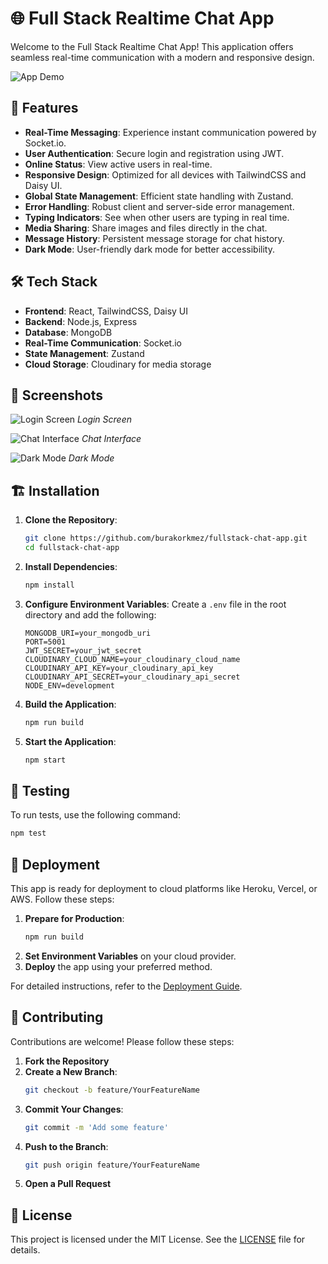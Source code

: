 # 🌐 Full Stack Realtime Chat App

Welcome to the Full Stack Realtime Chat App! This application offers seamless real-time communication with a modern and responsive design.

![App Demo](link-to-demo-image-or-gif)

## 🚀 Features

- **Real-Time Messaging**: Experience instant communication powered by Socket.io.
- **User Authentication**: Secure login and registration using JWT.
- **Online Status**: View active users in real-time.
- **Responsive Design**: Optimized for all devices with TailwindCSS and Daisy UI.
- **Global State Management**: Efficient state handling with Zustand.
- **Error Handling**: Robust client and server-side error management.
- **Typing Indicators**: See when other users are typing in real time.
- **Media Sharing**: Share images and files directly in the chat.
- **Message History**: Persistent message storage for chat history.
- **Dark Mode**: User-friendly dark mode for better accessibility.

## 🛠️ Tech Stack

- **Frontend**: React, TailwindCSS, Daisy UI
- **Backend**: Node.js, Express
- **Database**: MongoDB
- **Real-Time Communication**: Socket.io
- **State Management**: Zustand
- **Cloud Storage**: Cloudinary for media storage

## 📸 Screenshots

![Login Screen](link-to-login-screen-image)
*Login Screen*

![Chat Interface](link-to-chat-interface-image)
*Chat Interface*

![Dark Mode](link-to-dark-mode-image)
*Dark Mode*

## 🏗️ Installation

1. **Clone the Repository**:
   ```bash
   git clone https://github.com/burakorkmez/fullstack-chat-app.git
   cd fullstack-chat-app
   ```

2. **Install Dependencies**:
   ```bash
   npm install
   ```

3. **Configure Environment Variables**:
   Create a `.env` file in the root directory and add the following:
   ```env
   MONGODB_URI=your_mongodb_uri
   PORT=5001
   JWT_SECRET=your_jwt_secret
   CLOUDINARY_CLOUD_NAME=your_cloudinary_cloud_name
   CLOUDINARY_API_KEY=your_cloudinary_api_key
   CLOUDINARY_API_SECRET=your_cloudinary_api_secret
   NODE_ENV=development
   ```

4. **Build the Application**:
   ```bash
   npm run build
   ```

5. **Start the Application**:
   ```bash
   npm start
   ```

## 🧪 Testing

To run tests, use the following command:
```bash
npm test
```

## 🚀 Deployment

This app is ready for deployment to cloud platforms like Heroku, Vercel, or AWS. Follow these steps:

1. **Prepare for Production**:
   ```bash
   npm run build
   ```
2. **Set Environment Variables** on your cloud provider.
3. **Deploy** the app using your preferred method.

For detailed instructions, refer to the [Deployment Guide](link-to-deployment-guide).

## 🤝 Contributing

Contributions are welcome! Please follow these steps:

1. **Fork the Repository**
2. **Create a New Branch**:
   ```bash
   git checkout -b feature/YourFeatureName
   ```
3. **Commit Your Changes**:
   ```bash
   git commit -m 'Add some feature'
   ```
4. **Push to the Branch**:
   ```bash
   git push origin feature/YourFeatureName
   ```
5. **Open a Pull Request**

## 📝 License

This project is licensed under the MIT License. See the [LICENSE](LICENSE) file for details.




